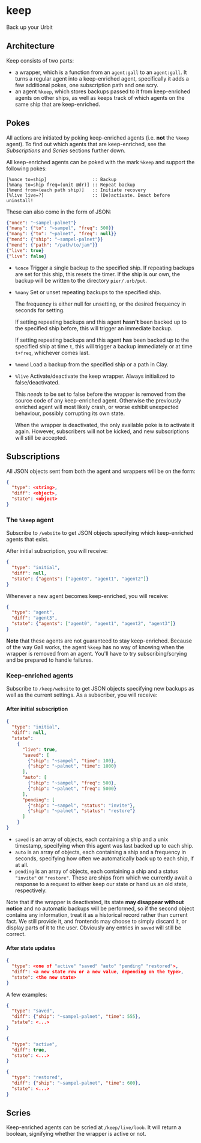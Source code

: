 # keep
Back up your Urbit

## Architecture

Keep consists of two parts:

- a wrapper, which is a function from an `agent:gall` to an `agent:gall`. It turns a regular agent into a keep-enriched agent, specifically it adds a few additional pokes, one subscription path and one scry.
- an agent `%keep`, which stores backups passed to it from keep-enriched agents on other ships, as well as keeps track of which agents on the same ship that are keep-enriched.

## Pokes

All actions are initiated by poking keep-enriched agents (i.e. **not** the `%keep` agent). To find out which agents that are keep-enriched, see the *Subscriptions* and *Scries* sections further down.

All keep-enriched agents can be poked with the mark `%keep` and support the following pokes:

```hoon
[%once to=ship]                 :: Backup
[%many to=ship freq=(unit @dr)] :: Repeat backup
[%mend from=(each path ship)]   :: Initiate recovery
[%live live=?]                  :: (De)activate. Deact before uninstall!
```

These can also come in the form of JSON:

```json
{"once": "~sampel-palnet"}
{"many": {"to": "~sampel", "freq": 500}}
{"many": {"to": "~palnet", "freq": null}}
{"mend": {"ship": "~sampel-palnet"}}
{"mend": {"path": "/path/to/jam"}}
{"live": true}
{"live": false}
```

- `%once`
  Trigger a single backup to the specified ship.
  If repeating backups are set for this ship, this resets the timer. If the ship is our own, the backup will be written to the directory `pier/.urb/put`.
- `%many`
  Set or unset repeating backups to the specified ship.

  The frequency is either null for unsetting, or the desired frequency in seconds for setting.

  If setting repeating backups and this agent **hasn't** been backed up to the specified ship before, this will trigger an immediate backup.

  If setting repeating backups and this agent **has** been backed up to the specified ship at time `t`, this will trigger a backup immediately or at time `t+freq`, whichever comes last.
- `%mend`
  Load a backup from the specified ship or a path in Clay.
- `%live`
  Activate/deactivate the keep wrapper. Always initialized to false/deactivated.

  This *needs* to be set to false before the wrapper is removed from the source code of any keep-enriched agent. Otherwise the previously enriched agent will most likely crash, or worse exhibit unexpected behaviour, possibly corrupting its own state.

  When the wrapper is deactivated, the only available poke is to activate it again. However, subscribers will not be kicked, and new subscriptions will still be accepted.

## Subscriptions

All JSON objects sent from both the agent and wrappers will be on the form:

```json
{
  "type": <string>,
  "diff": <object>,
  "state": <object>
}
```

### The `%keep` agent

Subscribe to `/website` to get JSON objects specifying which keep-enriched agents that exist.

After initial subscription, you will receive:

```json
{
  "type": "initial",
  "diff": null,
  "state": {"agents": ["agent0", "agent1", "agent2"]}
}
```

Whenever a new agent becomes keep-enriched, you will receive:

```json
{
  "type": "agent",
  "diff": "agent3",
  "state": {"agents": ["agent0", "agent1", "agent2", "agent3"]}
}
```

**Note** that these agents are not guaranteed to stay keep-enriched. Because of the way Gall works, the agent `%keep` has no way of knowing when the wrapper is removed from an agent. You'll have to try subscribing/scrying and be prepared to handle failures.

### Keep-enriched agents

Subscribe to `/keep/website` to get JSON objects specifying new backups as well as the current settings. As a subscriber, you will receive:

#### After initial subscription

```json
{
  "type": "initial",
  "diff": null,
  "state":
    {
      "live": true,
      "saved": [
        {"ship": "~sampel", "time": 100},
        {"ship": "~palnet", "time": 1000}
      ],
      "auto": [
        {"ship": "~sampel", "freq": 500},
        {"ship": "~palnet", "freq": 5000}
      ],
      "pending": [
        {"ship": "~sampel", "status": "invite"},
        {"ship": "~palnet", "status": "restore"}
      ]
    }
}
```

- `saved` is an array of objects, each containing a ship and a unix timestamp, specifying when this agent was last backed up to each ship.
- `auto` is an array of objects, each containing a ship and a frequency in seconds, specifying how often we automatically back up to each ship, if at all.
- `pending` is an array of objects, each containing a ship and a status `"invite"` or `"restore"`. These are ships from which we currently await a response to a request to either keep our state or hand us an old state, respectively.

Note that if the wrapper is deactivated, its state **may disappear without notice** and no automatic backups will be performed, so if the second object contains any information, treat it as a historical record rather than current fact. We still provide it, and frontends may choose to simply discard it, or display parts of it to the user. Obviously any entries in `saved` will still be correct.

#### After state updates

```json
{
  "type": <one of "active" "saved" "auto" "pending" "restored">,
  "diff": <a new state row or a new value, depending on the type>,
  "state": <the new state>
}
```

A few examples:
```json
{
  "type": "saved",
  "diff": {"ship": "~sampel-palnet", "time": 555},
  "state": <...>
}
```

```json
{
  "type": "active",
  "diff": true,
  "state": <...>
}
```

```json
{
  "type": "restored",
  "diff": {"ship": "~sampel-palnet", "time": 600},
  "state": <...>
}
```

## Scries

Keep-enriched agents can be scried at `/keep/live/loob`. It will return a boolean, signifying whether the wrapper is active or not.
